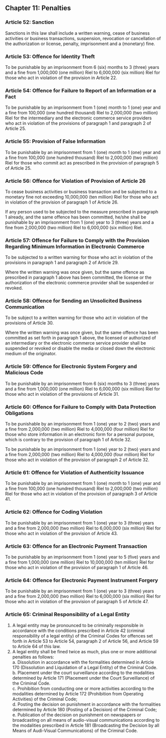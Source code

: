 ## Chapter 11: Penalties

### Article 52: Sanction

Sanctions in this law shall include a written warning, cease of business activities or business transactions, suspension, revocation or cancellation of the authorization or license, penalty, imprisonment and a (monetary) fine.

### Article 53: Offence for Identity Theft

To be punishable by an imprisonment from 6 (six) months to 3 (three) years and a fine from 1,000,000 (one million) Riel to 6,000,000 (six million) Riel for those who act in violation of the provision in Article 22.

### Article 54: Offence for Failure to Report of an Information or a Fact

To be punishable by an imprisonment from 1 (one) month to 1 (one) year and a fine from 100,000 (one hundred thousand) Riel to 2,000,000 (two million) Riel for the intermediary and the electronic commerce service providers who act in violation of the provisions of paragraph 1 and paragraph 2 of Article 25.

### Article 55: Provision of False Information

To be punishable by an imprisonment from 1 (one) month to 1 (one) year and a fine from 100,000 (one hundred thousand) Riel to 2,000,000 (two million) Riel for those who commit act as prescribed in the provision of paragraph 5 of Article 25.

### Article 56: Offence for Violation of Provision of Article 26

To cease business activities or business transaction and be subjected to a monetary fine not exceeding 10,000,000 (ten million) Riel for those who act in violation of the provision of paragraph 1 of Article 26.

If any person used to be subjected to the measure prescribed in paragraph 1 already, and the same offence has been committed, he/she shall be punishable by an imprisonment from 1 (one) year to 3 (three) years and a fine from 2,000,000 (two million) Riel to 6,000,000 (six million) Riel.

### Article 57: Offence for Failure to Comply with the Provision Regarding Minimum Information in Electronic Commerce

To be subjected to a written warning for those who act in violation of the provisions in paragraph 1 and paragraph 2 of Article 29.

Where the written warning was once given, but the same offence as prescribed in paragraph 1 above has been committed, the license or the authorization of the electronic commerce provider shall be suspended or revoked.

### Article 58: Offence for Sending an Unsolicited Business Communication

To be subject to a written warning for those who act in violation of the provisions of Article 30.

Where the written warning was once given, but the same offence has been committed as set forth in paragraph 1 above, the licensed or authorized of an intermediary or the electronic commerce service provider shall be suspended or revoked or disable the media or closed down the electronic medium of the originator.

### Article 59: Offence for Electronic System Forgery and Malicious Code

To be punishable by an imprisonment from 6 (six) months to 3 (three) years and a fine from 1,000,000 (one million) Riel to 6,000,000 (six million) Riel for those who act in violation of the provisions of Article 31.

### Article 60: Offence for Failure to Comply with Data Protection Obligations

To be punishable by an imprisonment from 1 (one) year to 2 (two) years and a fine from 2,000,000 (two million) Riel to 4,000,000 (four million) Riel for those who store information in an electronic form for a personal purpose, which is contrary to the provision of paragraph 1 of Article 32.

To be punishable by an imprisonment from 1 (one) year to 2 (two) years and a fine from 2,000,000 (two million) Riel to 4,000,000 (four million) Riel for those who act in violation of the provision of paragraph 2 of Article 32.

### Article 61: Offence for Violation of Authenticity Issuance

To be punishable by an imprisonment from 1 (one) month to 1 (one) year and a fine from 100,000 (one hundred thousand) Riel to 2,000,000 (two million) Riel for those who act in violation of the provision of paragraph 3 of Article 41.

### Article 62: Offence for Coding Violation

To be punishable by an imprisonment from 1 (one) year to 3 (three) years and a fine from 2,000,000 (two million) Riel to 6,000,000 (six million) Riel for those who act in violation of the provision of Article 43.

### Article 63: Offence for an Electronic Payment Transaction

To be punishable by an imprisonment from 1 (one) year to 5 (five) years and a fine from 1,000,000 (one million) Riel to 10,000,000 (ten million) Riel for those who act in violation of the provision of paragraph 1 of Article 46.

### Article 64: Offence for Electronic Payment Instrument Forgery

To be punishable by an imprisonment from 1 (one) year to 3 (three) years and a fine from 2,000,000 (two million) Riel to 6,000,000 (six million) Riel for those who act in violation of the provision of paragraph 5 of Article 47.

### Article 65: Criminal Responsibility of a Legal Entity

1. A legal entity may be pronounced to be criminally responsible in accordance with the conditions prescribed in Article 42 (criminal responsibility of a legal entity) of the Criminal Codes for offences set forth in Article 53 to Article 54, paragraph 2 of Article 56, and Article 59 to Article 64 of this law.
2. A legal entity shall be fined twice as much, plus one or more additional penalties as follows:  
   a. Dissolution in accordance with the formalities determined in Article 170 (Dissolution and Liquidation of a Legal Entity) of the Criminal Code.  
   b. Placement under the court surveillance according to the modalities determined by Article 171 (Placement under the Court Surveillance) of the Criminal Code.  
   c. Prohibition from conducting one or more activities according to the modalities determined by Article 172 (Prohibition from Operating Activities) of the Criminal Code;  
   d. Posting the decision on punishment in accordance with the formalities determined by Article 180 (Posting of a Decision) of the Criminal Code;  
   e. Publication of the decision on punishment on newspapers or broadcasting on all means of audio-visual communications according to the modalities prescribed in Article 181 (Broadcasting the Decision by all Means of Audi-Visual Communications) of the Criminal Code.
